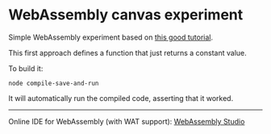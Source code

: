 
# WebAssembly canvas experiment

Simple WebAssembly experiment based on [this good tutorial](https://blog.scottlogic.com/2018/04/26/webassembly-by-hand.html).

This first approach defines a function that just returns a constant value.

To build it:

    node compile-save-and-run

It will automatically run the compiled code, asserting that it worked.

---

Online IDE for WebAssembly (with WAT support): [WebAssembly Studio](https://webassembly.studio/)
